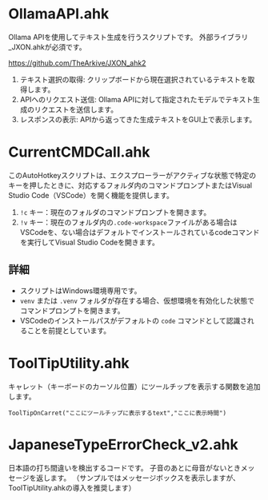 # OllamaAPI.ahk

Ollama APIを使用してテキスト生成を行うスクリプトです。
外部ライブラリ _JXON.ahkが必須です。
 
https://github.com/TheArkive/JXON_ahk2
 
1. テキスト選択の取得: クリップボードから現在選択されているテキストを取得します。
2. APIへのリクエスト送信: Ollama APIに対して指定されたモデルでテキスト生成のリクエストを送信します。
3. レスポンスの表示: APIから返ってきた生成テキストをGUI上で表示します。

# CurrentCMDCall.ahk
 
このAutoHotkeyスクリプトは、エクスプローラーがアクティブな状態で特定のキーを押したときに、対応するフォルダ内のコマンドプロンプトまたはVisual Studio Code（VSCode）を開く機能を提供します。
 
1. `!c` キー：現在のフォルダのコマンドプロンプトを開きます。
2. `!v` キー：現在のフォルダ内の`.code-workspace`ファイルがある場合はVSCodeを、ない場合はデフォルトでインストールされているcodeコマンドを実行してVisual Studio Codeを開きます。

## 詳細
- スクリプトはWindows環境専用です。
- `venv` または `.venv` フォルダが存在する場合、仮想環境を有効化した状態でコマンドプロンプトを開きます。
- VSCodeのインストールパスがデフォルトの `code` コマンドとして認識されることを前提としています。

# ToolTipUtility.ahk

キャレット（キーボードのカーソル位置）にツールチップを表示する関数を追加します。
```
ToolTipOnCarret("ここにツールチップに表示するtext","ここに表示時間")
```

# JapaneseTypeErrorCheck_v2.ahk

日本語の打ち間違いを検出するコードです。 
子音のあとに母音がないときメッセージを返します。
（サンプルではメッセージボックスを表示しますが、ToolTipUtility.ahkの導入を推奨します）
